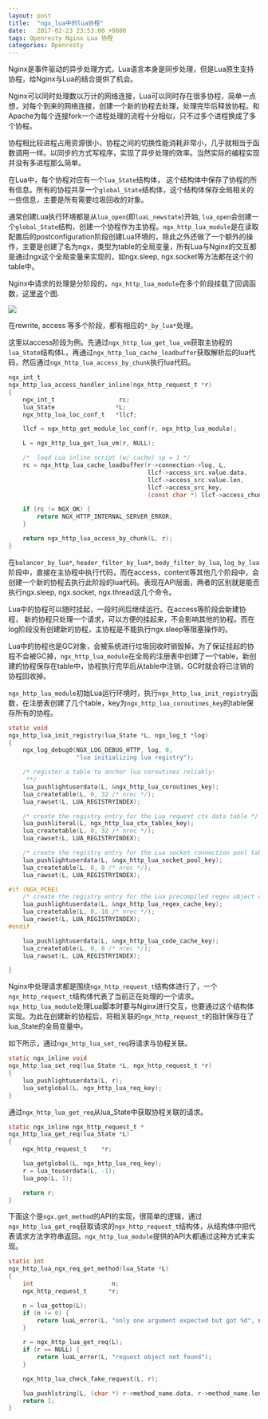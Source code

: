 ```yaml
---
layout: post
title:  "ngx_lua中的lua协程"
date:   2017-02-23 23:53:00 +0800
tags: Openresty Nginx Lua 协程
categories: Openresty
---
```


Nginx是事件驱动的异步处理方式，Lua语言本身是同步处理，但是Lua原生支持协程，给Nginx与Lua的结合提供了机会。

Nginx可以同时处理数以万计的网络连接，Lua可以同时存在很多协程，简单一点想，对每个到来的网络连接，创建一个新的协程去处理，处理完毕后释放协程。和Apache为每个连接fork一个进程处理的流程十分相似，只不过多个进程换成了多个协程。

协程相比较进程占用资源很小，协程之间的切换性能消耗非常小，几乎就相当于函数调用一样。以同步的方式写程序，实现了异步处理的效率。当然实际的编程实现并没有多进程那么简单。

在Lua中，每个协程对应有一个`lua_State`结构体， 这个结构体中保存了协程的所有信息。所有的协程共享一个`global_State`结构体，这个结构体保存全局相关的一些信息，主要是所有需要垃圾回收的对象。

通常创建Lua执行环境都是从`lua_open`(即`luaL_newstate`)开始, `lua_open`会创建一个`global_State`结构，创建一个协程作为主协程。`ngx_http_lua_module`是在读取配置后的postconfiguration阶段创建Lua环境的，除此之外还做了一个额外的操作，主要是创建了名为ngx，类型为table的全局变量，所有Lua与Nginx的交互都是通过ngx这个全局变量来实现的，如ngx.sleep, ngx.socket等方法都在这个的table中。

Nginx中请求的处理是分阶段的，`ngx_http_lua_module`在多个阶段挂载了回调函数，这里盗个图.

![](/content/images/2017/03/231349_HPXy_2539854.jpg)

在rewrite, access 等多个阶段，都有相应的`*_by_lua*`处理。

这里以access阶段为例。先通过`ngx_http_lua_get_lua_vm`获取主协程的`lua_State`结构体L，再通过`ngx_http_lua_cache_loadbuffer`获取解析后的lua代码，然后通过`ngx_http_lua_access_by_chunk`执行lua代码。

```c
ngx_int_t
ngx_http_lua_access_handler_inline(ngx_http_request_t *r)
{
    ngx_int_t                  rc;
    lua_State                 *L;
    ngx_http_lua_loc_conf_t   *llcf;

    llcf = ngx_http_get_module_loc_conf(r, ngx_http_lua_module);

    L = ngx_http_lua_get_lua_vm(r, NULL);

    /*  load Lua inline script (w/ cache) sp = 1 */
    rc = ngx_http_lua_cache_loadbuffer(r->connection->log, L,
                                       llcf->access_src.value.data,
                                       llcf->access_src.value.len,
                                       llcf->access_src_key,
                                       (const char *) llcf->access_chunkname);

    if (rc != NGX_OK) {
        return NGX_HTTP_INTERNAL_SERVER_ERROR;
    }

    return ngx_http_lua_access_by_chunk(L, r);
}
```


在`balancer_by_lua*`, `header_filter_by_lua*`, `body_filter_by_lua`, `log_by_lua`阶段中，直接在主协程中执行代码，而在access，content等其他几个阶段中，会创建一个新的协程去执行此阶段的lua代码。表现在API层面，两者的区别就是能否执行ngx.sleep, ngx.socket, ngx.thread这几个命令。

Lua中的协程可以随时挂起，一段时间后继续运行。在access等阶段会新建协程， 新的协程只处理一个请求，可以方便的挂起来，不会影响其他的协程。而在log阶段没有创建新的协程，主协程是不能执行ngx.sleep等阻塞操作的。


Lua中的协程也是GC对象，会被系统进行垃圾回收时销毁掉，为了保证挂起的协程不会被GC掉，`ngx_http_lua_module`在全局的注册表中创建了一个table，新创建的协程保存在table中，协程执行完毕后从table中注销，GC时就会将已注销的协程回收掉。

`ngx_http_lua_module`初始Lua运行环境时，执行`ngx_http_lua_init_registry`函数，在注册表创建了几个table，key为`ngx_http_lua_coroutines_key`的table保存所有的协程。

```c
static void
ngx_http_lua_init_registry(lua_State *L, ngx_log_t *log)
{
    ngx_log_debug0(NGX_LOG_DEBUG_HTTP, log, 0,
                   "lua initializing lua registry");

    /* register a table to anchor lua coroutines reliably:
     **/
    lua_pushlightuserdata(L, &ngx_http_lua_coroutines_key);
    lua_createtable(L, 0, 32 /* nrec */);
    lua_rawset(L, LUA_REGISTRYINDEX);

    /* create the registry entry for the Lua request ctx data table */
    lua_pushliteral(L, ngx_http_lua_ctx_tables_key);
    lua_createtable(L, 0, 32 /* nrec */);
    lua_rawset(L, LUA_REGISTRYINDEX);

    /* create the registry entry for the Lua socket connection pool table */
    lua_pushlightuserdata(L, &ngx_http_lua_socket_pool_key);
    lua_createtable(L, 0, 8 /* nrec */);
    lua_rawset(L, LUA_REGISTRYINDEX);

#if (NGX_PCRE)
    /* create the registry entry for the Lua precompiled regex object cache */
    lua_pushlightuserdata(L, &ngx_http_lua_regex_cache_key);
    lua_createtable(L, 0, 16 /* nrec */);
    lua_rawset(L, LUA_REGISTRYINDEX);
#endif

    lua_pushlightuserdata(L, &ngx_http_lua_code_cache_key);
    lua_createtable(L, 0, 8 /* nrec */);
    lua_rawset(L, LUA_REGISTRYINDEX);

}
```


Nginx中处理请求都是围绕`ngx_http_request_t`结构体进行了，一个`ngx_http_request_t`结构体代表了当前正在处理的一个请求。`ngx_http_lua_module`处理Lua脚本时要与Nginx进行交互，也要通过这个结构体实现。为此在创建新的协程后，将相关联的`ngx_http_request_t`的指针保存在了lua_State的全局变量中。

如下所示，通过`ngx_http_lua_set_req`将请求与协程关联。

```c
static ngx_inline void
ngx_http_lua_set_req(lua_State *L, ngx_http_request_t *r)
{
    lua_pushlightuserdata(L, r);
    lua_setglobal(L, ngx_http_lua_req_key);
}
```

通过`ngx_http_lua_get_req`从lua_State中获取协程关联的请求。

```c
static ngx_inline ngx_http_request_t *
ngx_http_lua_get_req(lua_State *L)
{
    ngx_http_request_t    *r;

    lua_getglobal(L, ngx_http_lua_req_key);
    r = lua_touserdata(L, -1);
    lua_pop(L, 1);

    return r;
}
```


下面这个是`ngx.get_method`的API的实现，很简单的逻辑，通过`ngx_http_lua_get_req`获取请求的`ngx_http_request_t`结构体，从结构体中把代表请求方法字符串返回。`ngx_http_lua_module`提供的API大都通过这种方式来实现。

```c
static int
ngx_http_lua_ngx_req_get_method(lua_State *L)
{
    int                      n;
    ngx_http_request_t      *r;

    n = lua_gettop(L);
    if (n != 0) {
        return luaL_error(L, "only one argument expected but got %d", n);
    }

    r = ngx_http_lua_get_req(L);
    if (r == NULL) {
        return luaL_error(L, "request object not found");
    }

    ngx_http_lua_check_fake_request(L, r);

    lua_pushlstring(L, (char *) r->method_name.data, r->method_name.len);
    return 1;
}
```
